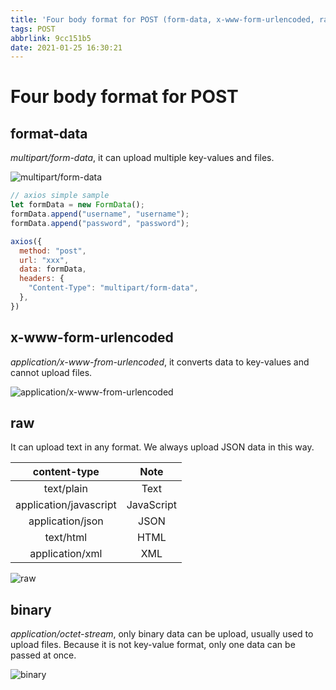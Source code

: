 ```yaml
---
title: 'Four body format for POST (form-data, x-www-form-urlencoded, raw, binary)'
tags: POST
abbrlink: 9cc151b5
date: 2021-01-25 16:30:21
---
```


# Four body format for POST



## format-data

*multipart/form-data*, it can upload multiple key-values and files. 

![multipart/form-data](https://cdn.jsdelivr.net/gh/SmaIIstars/imgCDN/myBlog/POSTBody-form-data.png)

```javascript
// axios simple sample
let formData = new FormData();
formData.append("username", "username");
formData.append("password", "password");

axios({
  method: "post",
  url: "xxx",
  data: formData,
  headers: {
    "Content-Type": "multipart/form-data",
  },
})
```



## x-www-form-urlencoded

*application/x-www-from-urlencoded*, it converts data to key-values and cannot upload files.

![application/x-www-from-urlencoded](https://cdn.jsdelivr.net/gh/SmaIIstars/imgCDN/myBlog/POSTBody-x-www-form-urlencoded.png)



## raw

It can upload text in any format. We always upload JSON data in this way.

|      content-type      |    Note    |
| :--------------------: | :--------: |
|       text/plain       |    Text    |
| application/javascript | JavaScript |
|    application/json    |    JSON    |
|       text/html        |    HTML    |
|    application/xml     |    XML     |

![raw](https://cdn.jsdelivr.net/gh/SmaIIstars/imgCDN/myBlog/POSTBody-raw.png)



## binary

*application/octet-stream*, only binary data can be upload, usually used to upload files. Because it is not key-value format, only one data can be passed at once.

![binary](https://cdn.jsdelivr.net/gh/SmaIIstars/imgCDN/myBlog/POSTBody-binary.png)